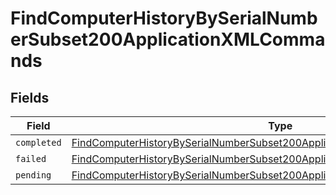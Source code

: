 # FindComputerHistoryBySerialNumberSubset200ApplicationXMLCommands


## Fields

| Field                                                                                                                                                                               | Type                                                                                                                                                                                | Required                                                                                                                                                                            | Description                                                                                                                                                                         |
| ----------------------------------------------------------------------------------------------------------------------------------------------------------------------------------- | ----------------------------------------------------------------------------------------------------------------------------------------------------------------------------------- | ----------------------------------------------------------------------------------------------------------------------------------------------------------------------------------- | ----------------------------------------------------------------------------------------------------------------------------------------------------------------------------------- |
| `completed`                                                                                                                                                                         | [FindComputerHistoryBySerialNumberSubset200ApplicationXMLCommandsCompleted](../../models/operations/findcomputerhistorybyserialnumbersubset200applicationxmlcommandscompleted.md)[] | :heavy_minus_sign:                                                                                                                                                                  | N/A                                                                                                                                                                                 |
| `failed`                                                                                                                                                                            | [FindComputerHistoryBySerialNumberSubset200ApplicationXMLCommandsFailed](../../models/operations/findcomputerhistorybyserialnumbersubset200applicationxmlcommandsfailed.md)[]       | :heavy_minus_sign:                                                                                                                                                                  | N/A                                                                                                                                                                                 |
| `pending`                                                                                                                                                                           | [FindComputerHistoryBySerialNumberSubset200ApplicationXMLCommandsPending](../../models/operations/findcomputerhistorybyserialnumbersubset200applicationxmlcommandspending.md)[]     | :heavy_minus_sign:                                                                                                                                                                  | N/A                                                                                                                                                                                 |